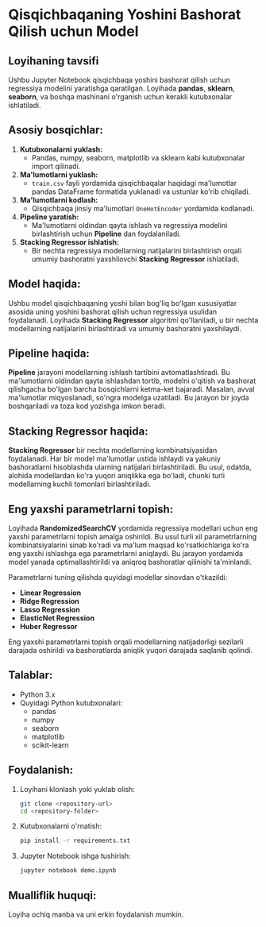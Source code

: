 
# Qisqichbaqaning Yoshini Bashorat Qilish uchun Model

## Loyihaning tavsifi
Ushbu Jupyter Notebook qisqichbaqa yoshini bashorat qilish uchun regressiya modelini yaratishga qaratilgan. Loyihada **pandas**, **sklearn**, **seaborn**, va boshqa mashinani o'rganish uchun kerakli kutubxonalar ishlatiladi.

## Asosiy bosqichlar:
1. **Kutubxonalarni yuklash:** 
   - Pandas, numpy, seaborn, matplotlib va sklearn kabi kutubxonalar import qilinadi.
2. **Ma'lumotlarni yuklash:** 
   - `train.csv` fayli yordamida qisqichbaqalar haqidagi ma'lumotlar pandas DataFrame formatida yuklanadi va ustunlar ko'rib chiqiladi.
3. **Ma'lumotlarni kodlash:** 
   - Qisqichbaqa jinsiy ma'lumotlari `OneHotEncoder` yordamida kodlanadi.
4. **Pipeline yaratish:** 
   - Ma'lumotlarni oldindan qayta ishlash va regressiya modelini birlashtirish uchun **Pipeline** dan foydalaniladi.
5. **Stacking Regressor ishlatish:** 
   - Bir nechta regressiya modellarning natijalarini birlashtirish orqali umumiy bashoratni yaxshilovchi **Stacking Regressor** ishlatiladi.

## Model haqida:
Ushbu model qisqichbaqaning yoshi bilan bog'liq bo'lgan xususiyatlar asosida uning yoshini bashorat qilish uchun regressiya usulidan foydalanadi. Loyihada **Stacking Regressor** algoritmi qo'llaniladi, u bir nechta modellarning natijalarini birlashtiradi va umumiy bashoratni yaxshilaydi.

## Pipeline haqida:
**Pipeline** jarayoni modellarning ishlash tartibini avtomatlashtiradi. Bu ma'lumotlarni oldindan qayta ishlashdan tortib, modelni o'qitish va bashorat qilishgacha bo'lgan barcha bosqichlarni ketma-ket bajaradi. Masalan, avval ma'lumotlar miqyoslanadi, so'ngra modelga uzatiladi. Bu jarayon bir joyda boshqariladi va toza kod yozishga imkon beradi.

## Stacking Regressor haqida:
**Stacking Regressor** bir nechta modellarning kombinatsiyasidan foydalanadi. Har bir model ma'lumotlar ustida ishlaydi va yakuniy bashoratlarni hisoblashda ularning natijalari birlashtiriladi. Bu usul, odatda, alohida modellardan ko'ra yuqori aniqlikka ega bo'ladi, chunki turli modellarning kuchli tomonlari birlashtiriladi.

## Eng yaxshi parametrlarni topish:
Loyihada **RandomizedSearchCV** yordamida regressiya modellari uchun eng yaxshi parametrlarni topish amalga oshirildi. Bu usul turli xil parametrlarning kombinatsiyalarini sinab ko'radi va ma'lum maqsad ko'rsatkichlariga ko'ra eng yaxshi ishlashga ega parametrlarni aniqlaydi. Bu jarayon yordamida model yanada optimallashtirildi va aniqroq bashoratlar qilinishi ta'minlandi.

Parametrlarni tuning qilishda quyidagi modellar sinovdan o'tkazildi:
- **Linear Regression**
- **Ridge Regression**
- **Lasso Regression**
- **ElasticNet Regression**
- **Huber Regressor**

Eng yaxshi parametrlarni topish orqali modellarning natijadorligi sezilarli darajada oshirildi va bashoratlarda aniqlik yuqori darajada saqlanib qolindi.

## Talablar:
- Python 3.x
- Quyidagi Python kutubxonalari:
  - pandas
  - numpy
  - seaborn
  - matplotlib
  - scikit-learn

## Foydalanish:
1. Loyihani klonlash yoki yuklab olish:
   ```bash
   git clone <repository-url>
   cd <repository-folder>
   ```
2. Kutubxonalarni o'rnatish:
   ```bash
   pip install -r requirements.txt
   ```
3. Jupyter Notebook ishga tushirish:
   ```bash
   jupyter notebook demo.ipynb
   ```

## Mualliflik huquqi:
Loyiha ochiq manba va uni erkin foydalanish mumkin.
